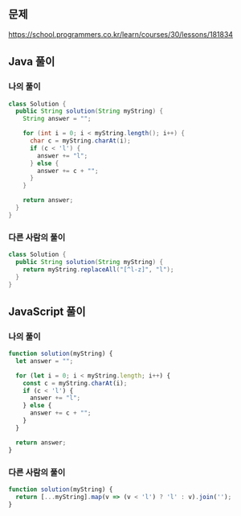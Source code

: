 ## 문제
https://school.programmers.co.kr/learn/courses/30/lessons/181834

## Java 풀이
### 나의 풀이
```java
class Solution {
  public String solution(String myString) {
    String answer = "";

    for (int i = 0; i < myString.length(); i++) {
      char c = myString.charAt(i);
      if (c < 'l') {
        answer += "l";
      } else {
        answer += c + "";
      }
    }

    return answer;
  }
}
```

### 다른 사람의 풀이
```java
class Solution {
  public String solution(String myString) {
    return myString.replaceAll("[^l-z]", "l");
  }
}
```

## JavaScript 풀이
### 나의 풀이
```javascript
function solution(myString) {
  let answer = "";

  for (let i = 0; i < myString.length; i++) {
    const c = myString.charAt(i);
    if (c < 'l') {
      answer += "l";
    } else {
      answer += c + "";
    }
  }

  return answer;
}
```

### 다른 사람의 풀이
```javascript
function solution(myString) {
  return [...myString].map(v => (v < 'l') ? 'l' : v).join('');
}
```
